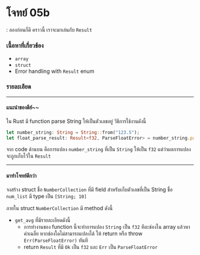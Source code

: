 # โจทย์ 05b
: ลองก่อนก็ดี
คราวนี้ เราจะมาเล่นกับ `Result`

### เนื้อหาที่เกี่ยวข้อง
- `array`
- `struct`
- Error handling with `Result` enum

### รายละเอียด
---
#### แนะนำของดีย์~~
ใน Rust มี function parse String ให้เป็นตัวเลขอยู่ วิธีการใช้งานดังนี้
```rust
let number_string: String = String::from("123.5");
let float_parse_result: Result<f32, ParseFloatError> = number_string.parse::<f32>();
```
จาก code ด้านบน คือการแปลง `number_string` ที่เป็น `String` ให้เป็น `f32` แต่ว่าผลการแปลง จะถูกเก็บไว้ใน `Result`

---
#### มาทำโจทย์ดีกว่า 
จงสร้าง struct ชื่อ `NumberCollection` ที่มี field สำหรับเก็บตัวเลขที่เป็น String ชื่อ `num_list` มี type เป็น `[String; 10]`

ภายใน struct `NumberCollection` มี method ดังนี้
- `get_avg` ที่มีรายละเอียดดังนี้
    - การทำงานของ function นี้จะทำการแปลง `String` เป็น `f32` ทีละช่องใน array แล้วหาค่าเฉลี่ย หากช่องใดไม่สามารถแปลงได้ ให้ return หรือ throw `Err(ParseFloatError)` ทันที
    - return `Result` ที่มี `Ok` เป็น `f32` และ `Err` เป็น `ParseFloatError`
